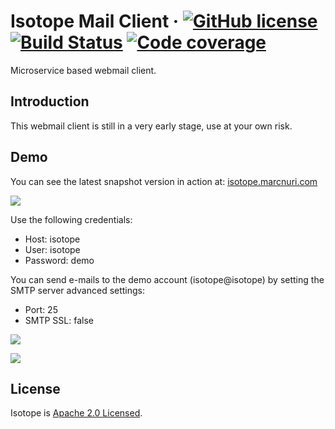 # Isotope Mail Client &middot; [![GitHub license](https://img.shields.io/badge/license-Apache%202.0-blue.svg)](https://github.com/manusa/isotope-mail/blob/master/LICENSE) [![Build Status](https://travis-ci.org/manusa/isotope-mail.svg?branch=master)](https://travis-ci.org/manusa/isotope-mail) [![Code coverage](https://sonarcloud.io/api/project_badges/measure?project=manusa_isotope-mail&metric=coverage)](https://sonarcloud.io/component_measures?id=manusa_isotope-mail&metric=coverage)

Microservice based webmail client.

## Introduction

This webmail client is still in a very early stage, use at your own risk.

## Demo

You can see the latest snapshot version in action at: [isotope.marcnuri.com](https://isotope.marcnuri.com)

<p>
  <img src="https://user-images.githubusercontent.com/488391/47618890-9311ab80-dad8-11e8-9a0f-36062a92b6bc.png" />
</p>

Use the following credentials:
 - Host: isotope
 - User: isotope
 - Password: demo

You can send e-mails to the demo account (isotope@isotope) by setting the SMTP server advanced settings:
 - Port: 25
 - SMTP SSL: false
 
<p>
  <img src="https://user-images.githubusercontent.com/488391/47618905-d5d38380-dad8-11e8-9f44-acaf78a187ac.png" />
</p>
<p>
  <img src="https://user-images.githubusercontent.com/488391/47618997-b38e3580-dad9-11e8-85ff-50e22fb22c34.png" />
</p>

## License

Isotope is [Apache 2.0 Licensed](./LICENSE).
